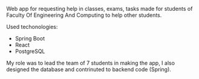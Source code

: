 Web app for requesting help in classes, exams, tasks made for students of Faculty Of Engineering And Computing to help other students.

Used techonologies:
  -  Spring Boot
  -  React
  -  PostgreSQL
  
My role was to lead the team of 7 students in making the app, I also designed the database and contrinuted to backend code (Spring).


